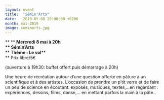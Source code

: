 ```yaml
---
layout: event
title:  "Sémin'Arts"
date:   2019-05-08 20:00:00 +0200
month: mai-2019
image: seminarts.jpg
---
```


**
**
**Mercredi 8 mai à 20h  
** **Sémin’Arts****  
** **Thème : Le vol****  
** Prix libre/5€

(ouverture à 19h30: buffet offert puis démarrage à 20h)

 

 Une heure de récréation autour d’une question offerte en pâture à un scientifique et à des artistes. L’occasion de prendre un p’tit verre et de faire un peu de science en écoutant: exposés, musiques, textes,…en regardant : expériences, dessins, films, danse,… en mettant parfois la main à la pâte..